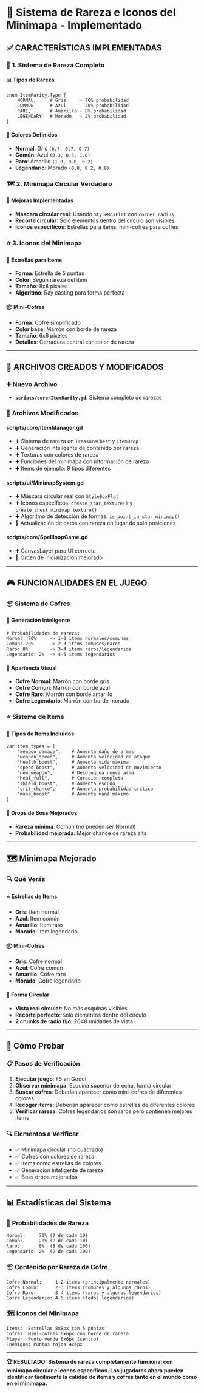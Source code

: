 # 🌟 Sistema de Rareza e Iconos del Minimapa - Implementado

## ✅ **CARACTERÍSTICAS IMPLEMENTADAS**

### 🎯 **1. Sistema de Rareza Completo**

#### **📊 Tipos de Rareza**
```gdscript
enum ItemRarity.Type {
    NORMAL,     # Gris     - 70% probabilidad
    COMMON,     # Azul     - 20% probabilidad  
    RARE,       # Amarillo - 8% probabilidad
    LEGENDARY   # Morado   - 2% probabilidad
}
```

#### **🎨 Colores Definidos**
- **Normal**: Gris `(0.7, 0.7, 0.7)`
- **Común**: Azul `(0.3, 0.5, 1.0)`
- **Raro**: Amarillo `(1.0, 0.8, 0.2)`
- **Legendario**: Morado `(0.8, 0.2, 0.8)`

### 🗺️ **2. Minimapa Circular Verdadero**

#### **🔵 Mejoras Implementadas**
- **Máscara circular real**: Usando `StyleBoxFlat` con `corner_radius`
- **Recorte circular**: Solo elementos dentro del círculo son visibles
- **Iconos específicos**: Estrellas para items, mini-cofres para cofres

### ⭐ **3. Iconos del Minimapa**

#### **🌟 Estrellas para Items**
- **Forma**: Estrella de 5 puntas
- **Color**: Según rareza del item
- **Tamaño**: 8x8 píxeles
- **Algoritmo**: Ray casting para forma perfecta

#### **📦 Mini-Cofres**
- **Forma**: Cofre simplificado
- **Color base**: Marrón con borde de rareza
- **Tamaño**: 6x6 píxeles
- **Detalles**: Cerradura central con color de rareza

---

## 📁 **ARCHIVOS CREADOS Y MODIFICADOS**

### ➕ **Nuevo Archivo**
- **`scripts/core/ItemRarity.gd`**: Sistema completo de rarezas

### 🔄 **Archivos Modificados**

#### **scripts/core/ItemManager.gd**
- ➕ Sistema de rareza en `TreasureChest` y `ItemDrop`
- ➕ Generación inteligente de contenido por rareza
- ➕ Texturas con colores de rareza
- ➕ Funciones del minimapa con información de rareza
- ➕ Items de ejemplo: 9 tipos diferentes

#### **scripts/ui/MinimapSystem.gd**
- ➕ Máscara circular real con `StyleBoxFlat`
- ➕ Iconos específicos: `create_star_texture()` y `create_chest_minimap_texture()`
- ➕ Algoritmo de detección de formas: `is_point_in_star_minimap()`
- 🔄 Actualización de datos con rareza en lugar de solo posiciones

#### **scripts/core/SpellloopGame.gd**
- ➕ CanvasLayer para UI correcta
- 🔄 Orden de inicialización mejorado

---

## 🎮 **FUNCIONALIDADES EN EL JUEGO**

### 📦 **Sistema de Cofres**

#### **🎲 Generación Inteligente**
```gdscript
# Probabilidades de rareza:
Normal: 70%     -> 1-2 items normales/comunes
Común: 20%      -> 2-3 items comunes/raros  
Raro: 8%        -> 3-4 items raros/legendarios
Legendario: 2%  -> 4-5 items legendarios
```

#### **🎨 Apariencia Visual**
- **Cofre Normal**: Marrón con borde gris
- **Cofre Común**: Marrón con borde azul
- **Cofre Raro**: Marrón con borde amarillo
- **Cofre Legendario**: Marrón con borde morado

### ⭐ **Sistema de Items**

#### **🌟 Tipos de Items Incluidos**
```gdscript
var item_types = [
    "weapon_damage",    # Aumenta daño de armas
    "weapon_speed",     # Aumenta velocidad de ataque
    "health_boost",     # Aumenta vida máxima
    "speed_boost",      # Aumenta velocidad de movimiento
    "new_weapon",       # Desbloquea nueva arma
    "heal_full",        # Curación completa
    "shield_boost",     # Aumenta escudo
    "crit_chance",      # Aumenta probabilidad crítica
    "mana_boost"        # Aumenta maná máximo
]
```

#### **🎯 Drops de Boss Mejorados**
- **Rareza mínima**: Común (no pueden ser Normal)
- **Probabilidad mejorada**: Mejor chance de rareza alta

---

## 🗺️ **Minimapa Mejorado**

### 🔍 **Qué Verás**

#### **⭐ Estrellas de Items**
- **Gris**: Item normal
- **Azul**: Item común
- **Amarillo**: Item raro
- **Morado**: Item legendario

#### **📦 Mini-Cofres**
- **Gris**: Cofre normal
- **Azul**: Cofre común
- **Amarillo**: Cofre raro
- **Morado**: Cofre legendario

#### **🔵 Forma Circular**
- **Vista real circular**: No más esquinas visibles
- **Recorte perfecto**: Solo elementos dentro del círculo
- **2 chunks de radio fijo**: 2048 unidades de vista

---

## 🧪 **Cómo Probar**

### 📋 **Pasos de Verificación**
1. **Ejecutar juego**: F5 en Godot
2. **Observar minimapa**: Esquina superior derecha, forma circular
3. **Buscar cofres**: Deberían aparecer como mini-cofres de diferentes colores
4. **Recoger items**: Deberían aparecer como estrellas de diferentes colores
5. **Verificar rareza**: Cofres legendarios son raros pero contienen mejores items

### 🔍 **Elementos a Verificar**
- ✅ Minimapa circular (no cuadrado)
- ✅ Cofres con colores de rareza
- ✅ Items como estrellas de colores
- ✅ Generación inteligente de rareza
- ✅ Boss drops mejorados

---

## 📊 **Estadísticas del Sistema**

### 🎲 **Probabilidades de Rareza**
```
Normal:     70% (7 de cada 10)
Común:      20% (2 de cada 10) 
Raro:       8%  (8 de cada 100)
Legendario: 2%  (2 de cada 100)
```

### 📦 **Contenido por Rareza de Cofre**
```
Cofre Normal:     1-2 items (principalmente normales)
Cofre Común:      2-3 items (comunes y algunos raros)
Cofre Raro:       3-4 items (raros y algunos legendarios)
Cofre Legendario: 4-5 items (todos legendarios)
```

### 🗺️ **Iconos del Minimapa**
```
Items:  Estrellas 8x8px con 5 puntas
Cofres: Mini-cofres 6x6px con borde de rareza
Player: Punto verde 6x6px (centro)
Enemigos: Puntos rojos 4x4px
```

---

**🏆 RESULTADO: Sistema de rareza completamente funcional con minimapa circular e iconos específicos. Los jugadores ahora pueden identificar fácilmente la calidad de items y cofres tanto en el mundo como en el minimapa.**